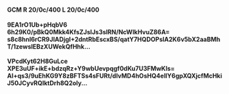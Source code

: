 #### GCM R 20/0c/400 L 20/0c/400
**9EA1rO1Ub+pHqbV6**<br/>**6h29K0/pBkQ0Mkk4KfsZJslJs3slRN/NcWIkHvuZ86A=**<br/>**s8c8hnl6rCR9JIADjgI+2dntRbEscxBS/qatY7HQDOPslA2K6v5bX2aaBMhT/1zewslEBzXUWekQfHhk...**<br/><br/>
**VPcdKyt62H8GuLce**<br/>**XPE3uUF+ikE+bdzqRz+Y9wbUevpqgf0dKu7U3FMwKls=**<br/>**AI+qs3/9uEhKG9Y8zBFTSs4sFURt/dlvMD4hOsHQ4eIlY6gpXQXjcfMcHkiJ50JCyvRQlktDrh8Q2oly...**